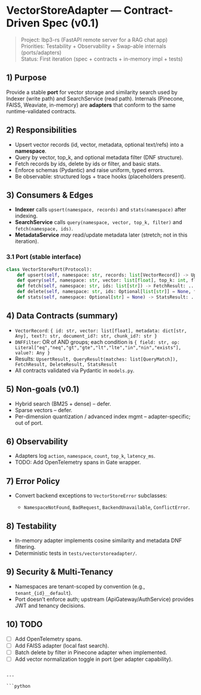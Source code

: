 # VectorStoreAdapter — Contract-Driven Spec (v0.1)

> Project: lbp3-rs (FastAPI remote server for a RAG chat app)  
> Priorities: Testability + Observability + Swap-able internals (ports/adapters)  
> Status: First iteration (spec + contracts + in-memory impl + tests)

## 1) Purpose
Provide a stable **port** for vector storage and similarity search used by Indexer (write path) and SearchService (read path). Internals (Pinecone, FAISS, Weaviate, in-memory) are **adapters** that conform to the same runtime-validated contracts.

## 2) Responsibilities
- Upsert vector records (id, vector, metadata, optional text/refs) into a **namespace**.
- Query by vector, top_k, and optional metadata filter (DNF structure).
- Fetch records by ids, delete by ids or filter, and basic stats.
- Enforce schemas (Pydantic) and raise uniform, typed errors.
- Be observable: structured logs + trace hooks (placeholders present).

## 3) Consumers & Edges
- **Indexer** calls `upsert(namespace, records)` and `stats(namespace)` after indexing.
- **SearchService** calls `query(namespace, vector, top_k, filter)` and `fetch(namespace, ids)`.
- **MetadataService** _may_ read/update metadata later (stretch; not in this iteration).

### 3.1 Port (stable interface)
```py
class VectorStorePort(Protocol):
    def upsert(self, namespace: str, records: list[VectorRecord]) -> UpsertResult: ...
    def query(self, namespace: str, vector: list[float], top_k: int, flt: Optional[DNFFilter]) -> QueryResult: ...
    def fetch(self, namespace: str, ids: list[str]) -> FetchResult: ...
    def delete(self, namespace: str, ids: Optional[list[str]] = None, flt: Optional[DNFFilter] = None) -> DeleteResult: ...
    def stats(self, namespace: Optional[str] = None) -> StatsResult: ...
````

## 4) Data Contracts (summary)

* `VectorRecord`: `{ id: str, vector: list[float], metadata: dict[str, Any], text?: str, document_id?: str, chunk_id?: str }`
* `DNFFilter`: OR of AND groups; each condition is `{ field: str, op: Literal["eq","neq","gt","gte","lt","lte","in","nin","exists"], value?: Any }`
* Results: `UpsertResult, QueryResult(matches: list[QueryMatch]), FetchResult, DeleteResult, StatsResult`
* All contracts validated via Pydantic in `models.py`.

## 5) Non-goals (v0.1)

* Hybrid search (BM25 + dense) – defer.
* Sparse vectors – defer.
* Per-dimension quantization / advanced index mgmt – adapter-specific; out of port.

## 6) Observability

* Adapters log `action`, `namespace`, `count`, `top_k`, `latency_ms`.
* TODO: Add OpenTelemetry spans in Gate wrapper.

## 7) Error Policy

* Convert backend exceptions to `VectorStoreError` subclasses:

  * `NamespaceNotFound`, `BadRequest`, `BackendUnavailable`, `ConflictError`.

## 8) Testability

* In-memory adapter implements cosine similarity and metadata DNF filtering.
* Deterministic tests in `tests/vectorstoreadapter/`.

## 9) Security & Multi-Tenancy

* Namespaces are tenant-scoped by convention (e.g., `tenant_{id}__default`).
* Port doesn’t enforce auth; upstream (ApiGateway/AuthService) provides JWT and tenancy decisions.

## 10) TODO

* [ ] Add OpenTelemetry spans.
* [ ] Add FAISS adapter (local fast search).
* [ ] Batch delete by filter in Pinecone adapter when implemented.
* [ ] Add vector normalization toggle in port (per adapter capability).

````

---

```python
